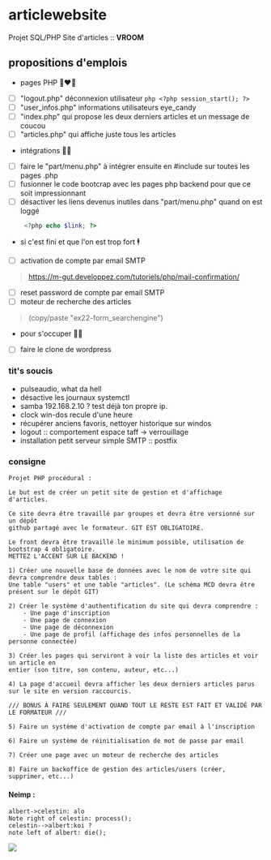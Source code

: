 # articlewebsite
Projet SQL/PHP Site d'articles :: __VROOM__

## propositions d'emplois
* pages PHP :couple_with_heart_woman_woman:
- [ ] "logout.php" déconnexion utilisateur ```php <?php session_start(); ?> ```
- [ ] "user_infos.php" informations utilisateurs eye_candy
- [ ] "index.php" qui propose les deux derniers articles et un message de coucou
- [ ] "articles.php" qui affiche juste tous les articles

* intégrations :man_juggling:
- [ ] faire le "part/menu.php" à intégrer ensuite en #include sur toutes les pages .php
- [ ] fusionner le code bootcrap avec les pages php backend pour que ce soit impressionnant
- [ ] désactiver les liens devenus inutiles dans "part/menu.php" quand on est loggé
   ```php
    <?php echo $link; ?>
    ```

* si c'est fini et que l'on est trop fort :business_suit_levitating:
- [ ] activation de compte par email SMTP
> https://m-gut.developpez.com/tutoriels/php/mail-confirmation/
- [ ] reset password de compte par email SMTP
- [ ] moteur de recherche des articles
> (copy/paste "ex22-form_searchengine")

* pour s'occuper :man_facepalming:
- [ ] faire le clone de wordpress

### tit's soucis

* pulseaudio, what da hell
* désactive les journaux systemctl
* samba 192.168.2.10 ? test déjà ton propre ip.
* clock win-dos recule d'une heure
* récupérer anciens favoris, nettoyer historique sur windos
* logout :: comportement espace taff -> verrouillage
* installation petit serveur simple SMTP :: postfix

### consigne

`Projet PHP procédural :`

    Le but est de créer un petit site de gestion et d'affichage d'articles.

    Ce site devra être travaillé par groupes et devra être versionné sur un dépôt
    github partagé avec le formateur. GIT EST OBLIGATOIRE.

    Le front devra être travaillé le minimum possible, utilisation de bootstrap 4 obligatoire.
    METTEZ L'ACCENT SUR LE BACKEND !

    1) Créer une nouvelle base de données avec le nom de votre site qui devra comprendre deux tables :
    Une table "users" et une table "articles". (Le schéma MCD devra être présent sur le dépôt GIT)

    2) Créer le système d'authentification du site qui devra comprendre :
        - Une page d'inscription
        - Une page de connexion
        - Une page de déconnexion
        - Une page de profil (affichage des infos personnelles de la personne connectée)

    3) Créer les pages qui serviront à voir la liste des articles et voir un article en
    entier (son titre, son contenu, auteur, etc...)

    4) La page d'accueil devra afficher les deux derniers articles parus sur le site en version raccourcis.

    /// BONUS À FAIRE SEULEMENT QUAND TOUT LE RESTE EST FAIT ET VALIDÉ PAR LE FORMATEUR ///

    5) Faire un système d'activation de compte par email à l'inscription

    6) Faire un système de réinitialisation de mot de passe par email

    7) Créer une page avec un moteur de recherche des articles

    8) Faire un backoffice de gestion des articles/users (créer, supprimer, etc...)


#### Neimp :

```seq
albert->celestin: alo
Note right of celestin: process();
celestin-->albert:koi ?
note left of albert: die();
```

![](https://upload.wikimedia.org/wikipedia/en/8/85/Terminator2poster.jpg)